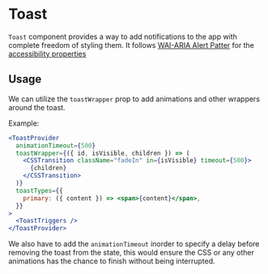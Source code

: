 # Toast

`Toast` component provides a way to add notifications to the app with complete
freedom of styling them. It follows
[WAI-ARIA Alert Patter](https://www.w3.org/TR/wai-aria-practices-1.2/#alert) for
the
[accessibility properties](https://www.w3.org/TR/wai-aria-practices-1.2/#wai-aria-roles-states-and-properties-0)

## Usage

<!-- IMPORT_EXAMPLE src/toast/stories/__js/ToastBasic.component.jsx -->

We can utilize the `toastWrapper` prop to add animations and other wrappers
around the toast.

Example:

```jsx
<ToastProvider
  animationTimeout={500}
  toastWrapper={({ id, isVisible, children }) => (
    <CSSTransition className="fadeIn" in={isVisible} timeout={500}>
      {children}
    </CSSTransition>
  )}
  toastTypes={{
    primary: ({ content }) => <span>{content}</span>,
  }}
>
  <ToastTriggers />
</ToastProvider>
```

We also have to add the `animationTimeout` inorder to specify a delay before
removing the toast from the state, this would ensure the CSS or any other
animations has the chance to finish without being interrupted.

<!-- CODESANDBOX
link_title: Toast Basic
js: src/toast/stories/__js/ToastBasic.component.jsx
-->

<!-- CODESANDBOX
link_title: Toast Styled
js: src/toast/stories/__js/ToastStyled.component.jsx
utils: src/toast/stories/__js/Utils.component.jsx
css: src/toast/stories/ToastStyled.css
-->

<!-- CODESANDBOX
link_title: Toast CSS Animated
js: src/toast/stories/__js/ToastCSSAnimated.component.jsx
utils: src/toast/stories/__js/Utils.component.jsx
css: src/toast/stories/ToastStyled.css
-->

<!-- CODESANDBOX
link_title: Toast React Spring
js: src/toast/stories/__js/ToastReactSpring.component.jsx
utils: src/toast/stories/__js/Utils.component.jsx
css: src/toast/stories/ToastStyled.css
-->

